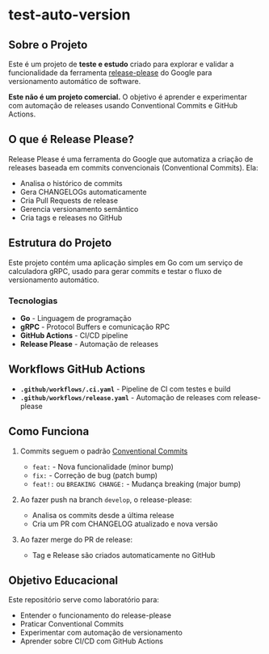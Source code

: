 # test-auto-version

## Sobre o Projeto

Este é um projeto de **teste e estudo** criado para explorar e validar a funcionalidade da ferramenta [release-please](https://github.com/googleapis/release-please) do Google para versionamento automático de software.

**Este não é um projeto comercial.** O objetivo é aprender e experimentar com automação de releases usando Conventional Commits e GitHub Actions.

## O que é Release Please?

Release Please é uma ferramenta do Google que automatiza a criação de releases baseada em commits convencionais (Conventional Commits). Ela:

- Analisa o histórico de commits
- Gera CHANGELOGs automaticamente
- Cria Pull Requests de release
- Gerencia versionamento semântico
- Cria tags e releases no GitHub

## Estrutura do Projeto

Este projeto contém uma aplicação simples em Go com um serviço de calculadora gRPC, usado para gerar commits e testar o fluxo de versionamento automático.

### Tecnologias

- **Go** - Linguagem de programação
- **gRPC** - Protocol Buffers e comunicação RPC
- **GitHub Actions** - CI/CD pipeline
- **Release Please** - Automação de releases

## Workflows GitHub Actions

- **`.github/workflows/.ci.yaml`** - Pipeline de CI com testes e build
- **`.github/workflows/release.yaml`** - Automação de releases com release-please

## Como Funciona

1. Commits seguem o padrão [Conventional Commits](https://www.conventionalcommits.org/)
   - `feat:` - Nova funcionalidade (minor bump)
   - `fix:` - Correção de bug (patch bump)
   - `feat!:` ou `BREAKING CHANGE:` - Mudança breaking (major bump)

2. Ao fazer push na branch `develop`, o release-please:
   - Analisa os commits desde a última release
   - Cria um PR com CHANGELOG atualizado e nova versão

3. Ao fazer merge do PR de release:
   - Tag e Release são criados automaticamente no GitHub

## Objetivo Educacional

Este repositório serve como laboratório para:
- Entender o funcionamento do release-please
- Praticar Conventional Commits
- Experimentar com automação de versionamento
- Aprender sobre CI/CD com GitHub Actions
